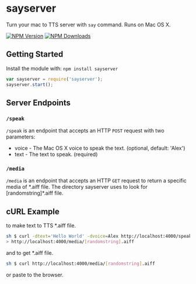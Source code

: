 # sayserver

Turn your mac to TTS server with `say` command.
Runs on Mac OS X.

  [![NPM Version][npm-image]][npm-url]
  [![NPM Downloads][downloads-image]][downloads-url]

## Getting Started
Install the module with: `npm install sayserver`

```javascript
var sayserver = require('sayserver');
sayserver.start();
```

## Server Endpoints

### `/speak`

`/speak` is an endpoint that accepts an HTTP `POST` request with two parameters:

* voice - The Mac OS X voice to speak the text. (optional, default: 'Alex')
* text - The text to speak. (required)

### `/media`

`/media` is an endpoint that accepts an HTTP `GET` request to return a specific media of \*.aiff file. The directory sayserver uses to look for [randomstring]*\.aiff file.

## cURL Example

to make text to TTS *.aiff file.
```sh
sh $ curl -dtext='Hello World' -dvoice=Alex http://localhost:4000/speak
> http://localhost:4000/media/[randomstring].aiff
```

and to get *.aiff file.

```sh
sh $ curl http://localhost:4000/media/[randomstring].aiff
```
or paste to the browser.

[npm-image]: https://img.shields.io/npm/v/express.svg
[npm-url]: https://npmjs.org/package/sayserver
[downloads-image]: https://img.shields.io/npm/dm/sayserver.svg
[downloads-url]: https://npmjs.org/package/sayserver
